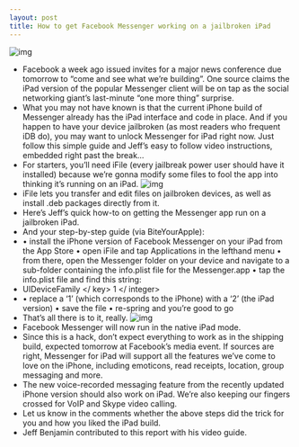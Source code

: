 ```yaml
---
layout: post
title: How to get Facebook Messenger working on a jailbroken iPad
---
```

![img](http://media.idownloadblog.com/wp-content/uploads/2013/01/Facebook-Messenger-howto-iPad-screenshot-001.png)
* Facebook a week ago issued invites for a major news conference due tomorrow to “come and see what we’re building”. One source claims the iPad version of the popular Messenger client will be on tap as the social networking giant’s last-minute “one more thing” surprise.
* What you may not have known is that the current iPhone build of Messenger already has the iPad interface and code in place. And if you happen to have your device jailbroken (as most readers who frequent iDB do), you may want to unlock Messenger for iPad right now. Just follow this simple guide and Jeff’s easy to follow video instructions, embedded right past the break…
* For starters, you’ll need iFile (every jailbreak power user should have it installed) because we’re gonna modify some files to fool the app into thinking it’s running on an iPad.
![img](http://media.idownloadblog.com/wp-content/uploads/2013/01/Facebook-Messenger-howto-iPad-screenshot-002.png)
* iFile lets you transfer and edit files on jailbroken devices, as well as install .deb packages directly from it.
* Here’s Jeff’s quick how-to on getting the Messenger app run on a jailbroken iPad.
* And your step-by-step guide (via BiteYourApple):
* • install the iPhone version of Facebook Messenger on your iPad from the App Store • open iFile and tap Applications in the lefthand menu • from there, open the Messenger folder on your device and navigate to a sub-folder containing the info.plist file for the Messenger.app • tap the info.plist file and find this string:
* <key> UIDeviceFamily </ key> <array> <integer> 1 </ integer>
* • replace a ‘1’ (which corresponds to the iPhone) with a ‘2’ (the iPad version) • save the file • re-spring and you’re good to go
* That’s all there is to it, really.
![img](http://media.idownloadblog.com/wp-content/uploads/2013/01/Facebook-Messenger-iPad-build-hack-iFile-output.png)
* Facebook Messenger will now run in the native iPad mode.
* Since this is a hack, don’t expect everything to work as in the shipping build, expected tomorrow at Facebook’s media event. If sources are right, Messenger for iPad will support all the features we’ve come to love on the iPhone, including emoticons, read receipts, location, group messaging and more.
* The new voice-recorded messaging feature from the recently updated iPhone version should also work on iPad. We’re also keeping our fingers crossed for VoIP and Skype video calling.
* Let us know in the comments whether the above steps did the trick for you and how you liked the iPad build.
* Jeff Benjamin contributed to this report with his video guide.

